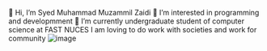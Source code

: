 👋 Hi, I’m Syed Muhammad Muzammil Zaidi
👀 I’m interested in programming and developmment
🌱 I’m currently undergraduate student of computer science at FAST NUCES
I am loving to do work with societies and work for community
![image](https://github.com/user-attachments/assets/d220ca3f-bf4e-4b1f-a4be-7c246136b06f)
